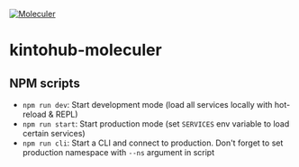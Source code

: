 [![Moleculer](https://badgen.net/badge/Powered%20by/Moleculer/0e83cd)](https://moleculer.services)

# kintohub-moleculer

## NPM scripts

- `npm run dev`: Start development mode (load all services locally with hot-reload & REPL)
- `npm run start`: Start production mode (set `SERVICES` env variable to load certain services)
- `npm run cli`: Start a CLI and connect to production. Don't forget to set production namespace with `--ns` argument in script
